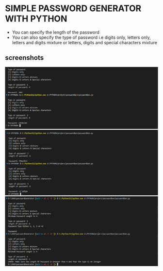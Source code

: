 # SIMPLE PASSWORD GENERATOR WITH PYTHON
- You can specify the length of the password
- You can also specify the type of password i.e digits only, letters only, letters and digits mixture or letters, digits and special characters mixture
## screenshots
![ss1](SS1.png)
![ss2](SS2.png)
![ss3](SS3.png)

